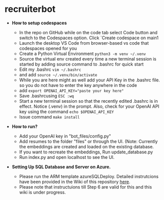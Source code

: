 # recruiterbot


- **How to setup codespaces** 
    - In the repo on GitHub while on the code tab select Code button and switch to the Codespaces option. Click `Create codespace on main1
    - Launch the desktop VS Code from browser-based vs code that codespaces opened for you
    - Create a Python Virtual Environment `python3 -m venv ~/.venv`
    - Source the virtual env created every time a new terminal session is started by adding source command to .bashrc for quick start
    - Edit my .bashrc `vim ~/.bashrc`
    - and add `source ~/.venv/bin/activate`
    - While you are here might as well add your API Key in the .bashrc file. so you do not have to enter the key anywhere in the code
    - add `export OPENAI_API_KEY="paste your key here"`
    - Save .bashrcusing  `ESC :wq`
    - Start a new terminal session so that the recently edited .bashrc is in effect. Notice (.venv) in the prompt. Also, check for your OpenAI API key using the command `echo $OPENAI_API_KEY`
    - Issue command `make install`

- **How to run?**
    - Add your OpenAI key in "bot_files/config.py"
    - Add resumes to the folder "files" or through the UI. (Note: Currently the embeddings are created and loaded on the existing database. 
    - If you want to recreate the embeddings, Run update_database.py
    - Run index.py and open localhost to see the UI.
 
- **Setting Up SQL Database and Server on Azure.**
    - Please run the ARM template azureSQLDeploy. Detailed instrutcions have been provided in the Wiki of this repository [here](https://github.com/radlakha/recruiterbot/wiki/Set-Up-Instructions-For-Azure-SQL-Database-and-Server-and-Azure-Function).  
    - Please note that instructuions till Step 6 are valid for this and this wiki is under progress. 
